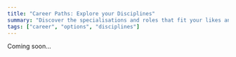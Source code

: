 ```yaml
---
title: "Career Paths: Explore your Disciplines"
summary: "Discover the specialisations and roles that fit your likes and lifestyle."
tags: ["career", "options", "disciplines"]
---
```


Coming soon...